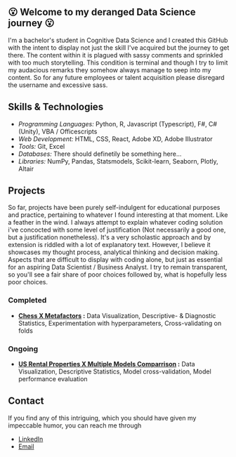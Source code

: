 ## :open_mouth: Welcome to my deranged Data Science journey :open_mouth:
I'm a bachelor's student in Cognitive Data Science and I created this GitHub with the intent to display not just the skill I've acquired but the journey to get there. The content within it is plagued with sassy comments and sprinkled with too much storytelling. This condition is terminal and though I try to limit my audacious remarks they somehow always manage to seep into my content. So for any future employees or talent acquisition please disregard the username and excessive sass.

## Skills & Technologies
- _Programming Languages:_ Python, R, Javascript (Typescript), F#, C# (Unity), VBA / Officescripts
- _Web Development:_ HTML, CSS, React, Adobe XD, Adobe Illustrator
- _Tools:_ Git, Excel
- _Databases:_ There should definetily be something here...
- _Libraries:_ NumPy, Pandas, Statsmodels, Scikit-learn, Seaborn, Plotly, Altair

## Projects
So far, projects have been purely self-indulgent for educational purposes and practice, pertaining to whatever I found interesting at that moment. Like a feather in the wind. I always attempt to explain whatever coding solution i've concocted with some level of justification (Not necessarily a good one, but a justification nonetheless). It's a very scholastic approach and by extension is riddled with a lot of explanatory text. However, I believe it showcases my thought process, analytical thinking and decision making. Aspects that are difficult to display with coding alone, but just as essential for an aspiring Data Scientist / Business Analyst. I try to remain transparent, so you'll see a fair share of poor choices followed by, what is hopefully less poor choices. 

### Completed
- **[Chess X Metafactors](https://github.com/NawfalAffald/Personal-Projects/tree/main/Chess) :** Data Visualization, Descriptive- & Diagnostic Statistics, Experimentation with hyperparameters, Cross-validating on folds 
### Ongoing
- **[US Rental Properties X Multiple Models Comparrison](https://github.com/NawfalAffald/Personal-Projects/tree/main/Properties%20US) :** Data Visualization, Descriptive Statistics, Model cross-validation, Model performance evaluation

## Contact
If you find any of this intriguing, which you should have given my impeccable humor, you can reach me through
- [LinkedIn](https://www.linkedin.com/in/rasmus-munch-andersen/)
- [Email](mailto:rasmusandersen1102@gmail.com)
